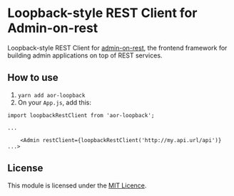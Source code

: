 # Loopback-style REST Client for Admin-on-rest

Loopback-style REST Client for [admin-on-rest](https://github.com/marmelab/admin-on-rest), the frontend framework for building admin applications on top of REST services.

## How to use

1. `yarn add aor-loopback`
2. On your `App.js`, add this:

```
import loopbackRestClient from 'aor-loopback';

...

    <Admin restClient={loopbackRestClient('http://my.api.url/api')} ...>
```

## License

This module is licensed under the [MIT Licence](LICENSE).
